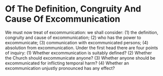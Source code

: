 # Of The Definition, Congruity And Cause Of Excommunication

We must now treat of excommunication: we shall consider: (1) the definition, congruity and cause of excommunication; (2) who has the power to excommunicate; (3) communication with excommunicated persons; (4) absolution from excommunication.  Under the first head there are four points of inquiry:
(1) Whether excommunication is suitably defined?
(2) Whether the Church should excommunicate anyone?
(3) Whether anyone should be excommunicated for inflicting temporal harm?
(4) Whether an excommunication unjustly pronounced has any effect?